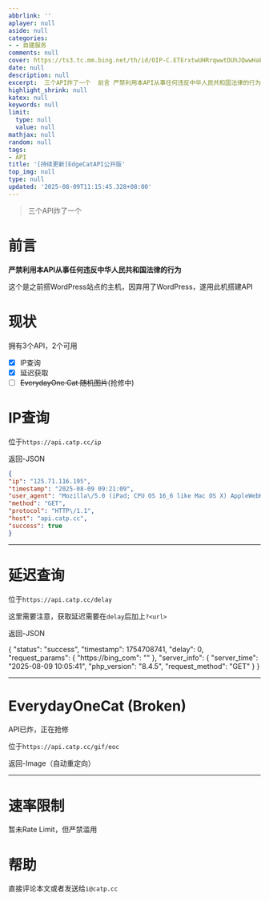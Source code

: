 ```yaml
---
abbrlink: ''
aplayer: null
aside: null
categories:
- - 自建服务
comments: null
cover: https://ts3.tc.mm.bing.net/th/id/OIP-C.ETErxtwUHRrqwwtDUhJQwwHaEK?dpr=2&pid=ImgDetMain
date: null
description: null
excerpt:  三个API炸了一个  前言 严禁利用本API从事任何违反中华人民共和国法律的行为 这个是之前搭WordPress站点的主机，因弃用了WordPress，遂用此机搭建API 现状 拥有3个API，2个可用   IP查询  延迟获取  EverydayOne Cat 随机图片(抢修中)  IP查询 位于https://api.catp.cc/ip 返回-JSON { &quot;ip&quot;: ...
highlight_shrink: null
katex: null
keywords: null
limit:
  type: null
  value: null
mathjax: null
random: null
tags:
- API
title: '[持续更新]EdgeCatAPI公开版'
top_img: null
type: null
updated: '2025-08-09T11:15:45.328+08:00'
---
```

> 三个API炸了一个

# 前言

**严禁利用本API从事任何违反中华人民共和国法律的行为**

这个是之前搭WordPress站点的主机，因弃用了WordPress，遂用此机搭建API

# 现状

拥有3个API，2个可用

- [x] IP查询
- [x] 延迟获取
- [ ] ~~EverydayOne Cat 随机图片~~(抢修中)

# IP查询

位于`https://api.catp.cc/ip`

返回-JSON

```JSON
{
"ip": "125.71.116.195",
"timestamp": "2025-08-09 09:21:09",
"user_agent": "Mozilla\/5.0 (iPad; CPU OS 16_6 like Mac OS X) AppleWebKit\/605.1.15 (KHTML, like Gecko) Version\/16.6 Mobile\/15E148 Safari\/604.1",
"method": "GET",
"protocol": "HTTP\/1.1",
"host": "api.catp.cc",
"success": true
}
```

---

# 延迟查询

位于`https://api.catp.cc/delay`

这里需要注意，获取延迟需要在`delay`后加上`?<url>`

返回-JSON


{
"status": "success",
"timestamp": 1754708741,
"delay": 0,
"request_params": {
"https://bing_com": ""
},
"server_info": {
"server_time": "2025-08-09 10:05:41",
"php_version": "8.4.5",
"request_method": "GET"
}
}

---

# EverydayOneCat (Broken)

API已炸，正在抢修

位于`https://api.catp.cc/gif/eoc`

返回-Image（自动重定向）

---

# 速率限制

暂未Rate Limit，但严禁滥用

# 帮助

直接评论本文或者发送给`i@catp.cc`


